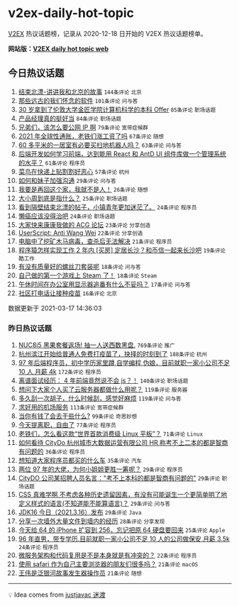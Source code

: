 # v2ex-daily-hot-topic

[V2EX](https://www.v2ex.com/) 热议话题榜，记录从 2020-12-18 日开始的 V2EX 热议话题榜单。

**网站版：[V2EX daily hot topic web](https://boojack.github.io/v2ex-daily-hot-topic-web/)**

## 今日热议话题

<!-- TODAY BEGIN -->

1. [结束北漂-讲讲我和北京的故事](https://www.v2ex.com/t/762381) `144条评论` `北京`
1. [那些远古的我们怀念的软件](https://www.v2ex.com/t/762504) `101条评论` `问与答`
1. [30 岁拿到了伦敦大学金匠学院计算机科学的本科 Offer](https://www.v2ex.com/t/762374) `85条评论` `职场话题`
1. [产品经理真的挺好当](https://www.v2ex.com/t/762383) `84条评论` `职场话题`
1. [兄弟们，该怎么要公网 IP 啊](https://www.v2ex.com/t/762315) `79条评论` `宽带症候群`
1. [2021 年全球性通账，老铁们涨工资了吗](https://www.v2ex.com/t/762445) `67条评论` `随想`
1. [60 多平米的一居室有必要买扫地机器人吗？](https://www.v2ex.com/t/762353) `63条评论` `问与答`
1. [后端开发如何学习前端，达到能用 React 和 AntD UI 组件库做一个管理系统的水平？](https://www.v2ex.com/t/762361) `61条评论` `程序员`
1. [菜鸟在快递上贴割割好恶心](https://www.v2ex.com/t/762332) `57条评论` `杭州`
1. [如何和妹子加强沟通](https://www.v2ex.com/t/762443) `29条评论` `问与答`
1. [我要是再回这个家，我就不是人！](https://www.v2ex.com/t/762307) `26条评论` `随想`
1. [大小周到底是指什么？](https://www.v2ex.com/t/762466) `25条评论` `职场话题`
1. [看到隔壁结束北漂的帖子，小镇青年更加迷茫了。](https://www.v2ex.com/t/762595) `24条评论` `程序员`
1. [懒癌应该没得治吧](https://www.v2ex.com/t/762363) `24条评论` `职场话题`
1. [大家快来康康我做的 ACG 论坛](https://www.v2ex.com/t/762479) `23条评论` `分享创造`
1. [UserScript: Anti Wang Wei](https://www.v2ex.com/t/762584) `22条评论` `分享创造`
1. [电脑中了挖矿木马病毒，查杀后无法解决](https://www.v2ex.com/t/762562) `21条评论` `程序员`
1. [程序猿怎样实现工作 2 年内 [买房] 定居长沙？和币信一起来长沙吧](https://www.v2ex.com/t/762469) `19条评论` `酷工作`
1. [有没有质量好的螺丝刀套装呢](https://www.v2ex.com/t/762579) `18条评论` `问与答`
1. [自己做的第一个游戏上 Steam 了！](https://www.v2ex.com/t/762314) `18条评论` `Steam`
1. [午休时间在办公室用显示器追番有什么不妥吗？](https://www.v2ex.com/t/762414) `17条评论` `问与答`
1. [社区打电话让接种疫苗](https://www.v2ex.com/t/762462) `16条评论` `北京`

数据更新于 2021-03-17 14:36:03

<!-- TODAY END -->

### 昨日热议话题

<!-- YESTERDAY BEGIN -->

1. [NUC8i5 黑果套餐返场! 抽一人送西数黑盘.](https://www.v2ex.com/t/762040) `769条评论` `推广`
1. [杭州滨江开始给普通人免费打疫苗了，抉择的时刻到了](https://www.v2ex.com/t/761973) `188条评论` `杭州`
1. [97 年后端程序员，初中学历家里蹲,自学编程,伪娘，目前就职一家小公司不足 10 人 月薪 4k](https://www.v2ex.com/t/762116) `172条评论` `程序员`
1. [离谱面试经历： 4 年前端竟然说不会 js？！](https://www.v2ex.com/t/761963) `140条评论` `职场话题`
1. [想问下大家个人买了云服务器都做什么用呢？](https://www.v2ex.com/t/762023) `119条评论` `服务器`
1. [多久刮一次胡子，什么时候刮，感觉好麻烦](https://www.v2ex.com/t/762079) `119条评论` `问与答`
1. [求好用的机场服务](https://www.v2ex.com/t/761937) `113条评论` `宽带症候群`
1. [当你有钱了会去干些什么?](https://www.v2ex.com/t/762037) `99条评论` `奇思妙想`
1. [今天提离职，自由了](https://www.v2ex.com/t/762051) `77条评论` `程序员`
1. [老铁们，怎么看这款“世界首款消费级 Linux 平板”？](https://www.v2ex.com/t/762107) `71条评论` `Linux`
1. [如何看待 CityDo 杭州城市大数据运营有限公司 HR 称考不上二本的都是智商有问题的](https://www.v2ex.com/t/762182) `36条评论` `程序员`
1. [想知道大家程序员都买的什么车](https://www.v2ex.com/t/761976) `35条评论` `汽车`
1. [两位 97 年的大佬，为何小姐姐更胜一筹呢？](https://www.v2ex.com/t/762215) `29条评论` `程序员`
1. [CityDO 公司某招聘人员名言："考不上本科的都是智商有问题的"](https://www.v2ex.com/t/762148) `29条评论` `职场话题`
1. [CSS 真难学啊 不考虑各种历史遗留因素，有没有可能诞生一个更简单明了地定义样式的语言(不知道能不能算语言)？](https://www.v2ex.com/t/761935) `29条评论` `问与答`
1. [JDK16 今日（2021.3.16）发布](https://www.v2ex.com/t/761934) `29条评论` `Java`
1. [分享一次墙外大量文件到墙内的经历](https://www.v2ex.com/t/762218) `28条评论` `分享发现`
1. [今天给 64 的 iPhone 扩容到 256，忘记把原 64 硬盘要回来](https://www.v2ex.com/t/762229) `25条评论` `Apple`
1. [96 年直男，带专学历.目前就职一家小公司不足 10 人的公司做保安,月薪 3.5k](https://www.v2ex.com/t/762202) `24条评论` `程序员`
1. [微服务架构和代码复用是不是本身就是有冲突的？](https://www.v2ex.com/t/762072) `22条评论` `程序员`
1. [使用 safari 作为自己主要浏览器的朋友们很多吗？](https://www.v2ex.com/t/762285) `21条评论` `macOS`
1. [王伟是泛银河故事发生器操作员](https://www.v2ex.com/t/761932) `21条评论` `随想`

<!-- YESTERDAY END -->

---

💡 Idea comes from [justjavac 迷渡](https://github.com/justjavac/)
